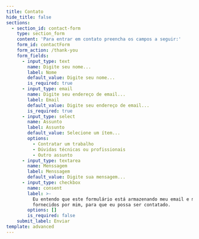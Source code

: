 ```yaml
---
title: Contato
hide_title: false
sections:
  - section_id: contact-form
    type: section_form
    content: 'Para entrar em contato preencha os campos a seguir:'
    form_id: contactForm
    form_action: /thank-you
    form_fields:
      - input_type: text
        name: Digite seu nome...
        label: Nome
        default_value: Digite seu nome...
        is_required: true
      - input_type: email
        name: Digite seu endereço de email...
        label: Email
        default_value: Digite seu endereço de email...
        is_required: true
      - input_type: select
        name: Assunto
        label: Assunto
        default_value: Selecione um ítem...
        options:
          - Contratar um trabalho
          - Dúvidas técnicas ou profissionais
          - Outro assunto
      - input_type: textarea
        name: Menssagem
        label: Menssagem
        default_value: Digite sua mensagem...
      - input_type: checkbox
        name: consent
        label: >-
          Eu entendo que este formulário está armazenando meu email e mensagem,
          fornecidos por mim, para que eu possa ser contatado.
        options: []
        is_required: false
    submit_label: Enviar
template: advanced
---
```

